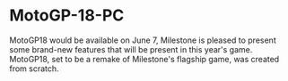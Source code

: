 # MotoGP-18-PC
MotoGP18 would be available on June 7, Milestone is pleased to present some brand-new features that will be present in this year's game. MotoGP18, set to be a remake of Milestone's flagship game, was created from scratch.

